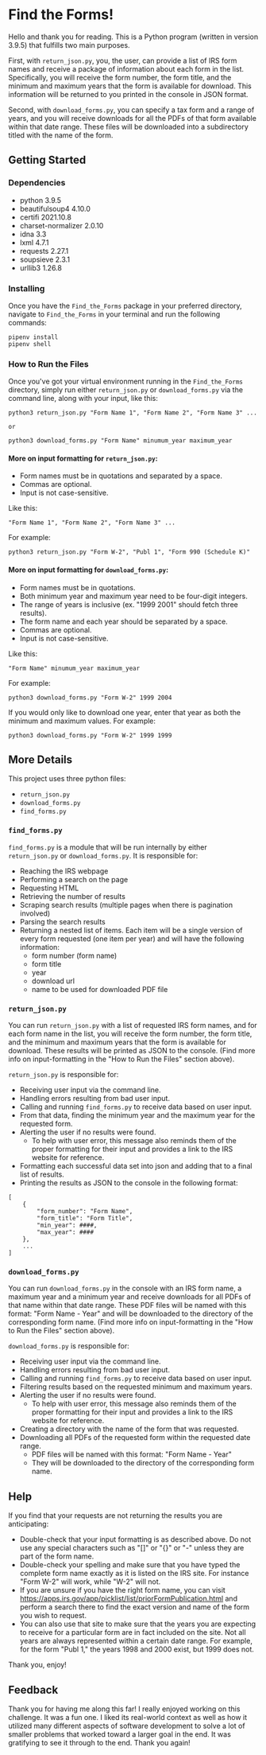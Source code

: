 # Find the Forms!

Hello and thank you for reading. This is a Python program (written in version 3.9.5) that fulfills two main purposes.

First, with `return_json.py`, you, the user, can provide a list of IRS form names and receive a package of information about each form in the list. Specifically, you will receive the form number, the form title, and the minimum and maximum years that the form is available for download. This information will be returned to you printed in the console in JSON format.

Second, with `download_forms.py`, you can specify a tax form and a range of years, and you will receive downloads for all the PDFs of that form available within that date range. These files will be downloaded into a subdirectory titled with the name of the form.

## Getting Started

### Dependencies

- python 3.9.5
- beautifulsoup4 4.10.0
- certifi 2021.10.8
- charset-normalizer 2.0.10
- idna 3.3
- lxml 4.7.1
- requests 2.27.1
- soupsieve 2.3.1
- urllib3 1.26.8

### Installing

Once you have the `Find_the_Forms` package in your preferred directory, navigate to `Find_the_Forms` in your terminal and run the following commands:

```
pipenv install
pipenv shell
```

### How to Run the Files

Once you've got your virtual environment running in the `Find_the_Forms` directory, simply run either `return_json.py` or `download_forms.py` via the command line, along with your input, like this:

```
python3 return_json.py "Form Name 1", "Form Name 2", "Form Name 3" ...

or

python3 download_forms.py "Form Name" minumum_year maximum_year
```

#### More on input formatting for `return_json.py`:

- Form names must be in quotations and separated by a space.
- Commas are optional.
- Input is not case-sensitive.

Like this:

`"Form Name 1", "Form Name 2", "Form Name 3" ...`

For example:

`python3 return_json.py "Form W-2", "Publ 1", "Form 990 (Schedule K)"`

#### More on input formatting for `download_forms.py`:

- Form names must be in quotations.
- Both minimum year and maximum year need to be four-digit integers.
- The range of years is inclusive (ex. "1999 2001" should fetch three results).
- The form name and each year should be separated by a space.
- Commas are optional.
- Input is not case-sensitive.

Like this:

`"Form Name" minumum_year maximum_year`

For example:

`python3 download_forms.py "Form W-2" 1999 2004`

If you would only like to download one year, enter that year as both the minimum and maximum values.
For example:

`python3 download_forms.py "Form W-2" 1999 1999`

## More Details

This project uses three python files:

- `return_json.py`
- `download_forms.py`
- `find_forms.py`

### `find_forms.py`

`find_forms.py` is a module that will be run internally by either `return_json.py` or `download_forms.py`.
It is responsible for:

- Reaching the IRS webpage
- Performing a search on the page
- Requesting HTML
- Retrieving the number of results
- Scraping search results (multiple pages when there is pagination involved)
- Parsing the search results
- Returning a nested list of items. Each item will be a single version of every form requested (one item per year) and will have the following information:
  - form number (form name)
  - form title
  - year
  - download url
  - name to be used for downloaded PDF file

### `return_json.py`

You can run `return_json.py` with a list of requested IRS form names, and for each form name in the list, you will receive the form number, the form title, and the minimum and maximum years that the form is available for download. These results will be printed as JSON to the console.
(Find more info on input-formatting in the "How to Run the Files" section above).

`return_json.py` is responsible for:

- Receiving user input via the command line.
- Handling errors resulting from bad user input.
- Calling and running `find_forms.py` to receive data based on user input.
- From that data, finding the minimum year and the maximum year for the requested form.
- Alerting the user if no results were found.
  - To help with user error, this message also reminds them of the proper formatting for their input and provides a link to the IRS website for reference.
- Formatting each successful data set into json and adding that to a final list of results.
- Printing the results as JSON to the console in the following format:

```
[
    {
        "form_number": "Form Name",
        "form_title": "Form Title",
        "min_year": ####,
        "max_year": ####
    },
    ...
]
```

### `download_forms.py`

You can run `download_forms.py` in the console with an IRS form name, a maximum year and a minimum year and receive downloads for all PDFs of that name within that date range. These PDF files will be named with this format: "Form Name - Year" and will be downloaded to the directory of the corresponding form name.
(Find more info on input-formatting in the "How to Run the Files" section above).

`download_forms.py` is responsible for:

- Receiving user input via the command line.
- Handling errors resulting from bad user input.
- Calling and running `find_forms.py` to receive data based on user input.
- Filtering results based on the requested minimum and maximum years.
- Alerting the user if no results were found.
  - To help with user error, this message also reminds them of the proper formatting for their input and provides a link to the IRS website for reference.
- Creating a directory with the name of the form that was requested.
- Downloading all PDFs of the requested form within the requested date range.
  - PDF files will be named with this format: "Form Name - Year"
  - They will be downloaded to the directory of the corresponding form name.


## Help

If you find that your requests are not returning the results you are anticipating:

- Double-check that your input formatting is as described above. Do not use any special characters such as "[]" or "{}" or "-" unless they are part of the form name.
- Double-check your spelling and make sure that you have typed the complete form name exactly as it is listed on the IRS site. For instance "Form W-2" will work, while "W-2" will not.
- If you are unsure if you have the right form name, you can visit https://apps.irs.gov/app/picklist/list/priorFormPublication.html and perform a search there to find the exact version and name of the form you wish to request.
- You can also use that site to make sure that the years you are expecting to receive for a particular form are in fact included on the site. Not all years are always represented within a certain date range. For example, for the form "Publ 1," the years 1998 and 2000 exist, but 1999 does not.

Thank you, enjoy!

## Feedback

Thank you for having me along this far! I really enjoyed working on this challenge. It was a fun one. I liked its real-world context as well as how it utilized many different aspects of software development to solve a lot of smaller problems that worked toward a larger goal in the end. It was gratifying to see it through to the end. Thank you again!

